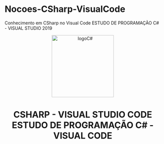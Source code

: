 # Nocoes-CSharp-VisualCode
 Conhecimento em CSharp no Visual Code
ESTUDO DE PROGRAMAÇÃO C# - VISUAL STUDIO 2019
<div align="center">
<img height="200px" src="https://cdn.icon-icons.com/icons2/2415/PNG/512/csharp_original_logo_icon_146578.png" alt="logoC#" />
</div>
<h1 align="center">CSHARP - VISUAL STUDIO CODE <br>
ESTUDO DE PROGRAMAÇÃO C# - VISUAL CODE </h1>
